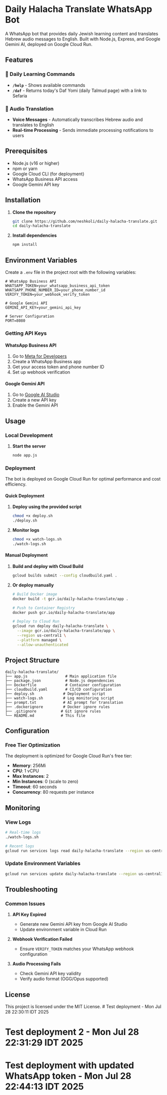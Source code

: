 # Daily Halacha Translate WhatsApp Bot

A WhatsApp bot that provides daily Jewish learning content and translates Hebrew audio messages to English. Built with Node.js, Express, and Google Gemini AI, deployed on Google Cloud Run.

## Features

### 📖 Daily Learning Commands
- **`/help`** - Shows available commands
- **`/daf`** - Returns today's Daf Yomi (daily Talmud page) with a link to Sefaria

### 🎤 Audio Translation
- **Voice Messages** - Automatically transcribes Hebrew audio and translates to English
- **Real-time Processing** - Sends immediate processing notifications to users

## Prerequisites

- Node.js (v16 or higher)
- npm or yarn
- Google Cloud CLI (for deployment)
- WhatsApp Business API access
- Google Gemini API key

## Installation

1. **Clone the repository**
   ```bash
   git clone https://github.com/neshkoli/daily-halacha-translate.git
   cd daily-halacha-translate
   ```

2. **Install dependencies**
   ```bash
   npm install
   ```

## Environment Variables

Create a `.env` file in the project root with the following variables:

```env
# WhatsApp Business API
WHATSAPP_TOKEN=your_whatsapp_business_api_token
WHATSAPP_PHONE_NUMBER_ID=your_phone_number_id
VERIFY_TOKEN=your_webhook_verify_token

# Google Gemini API
GEMINI_API_KEY=your_gemini_api_key

# Server Configuration
PORT=8080
```

### Getting API Keys

#### WhatsApp Business API
1. Go to [Meta for Developers](https://developers.facebook.com/)
2. Create a WhatsApp Business app
3. Get your access token and phone number ID
4. Set up webhook verification

#### Google Gemini API
1. Go to [Google AI Studio](https://aistudio.google.com/app/apikey)
2. Create a new API key
3. Enable the Gemini API

## Usage

### Local Development

1. **Start the server**
   ```bash
   node app.js
   ```

### Deployment

The bot is deployed on Google Cloud Run for optimal performance and cost efficiency.

#### Quick Deployment

1. **Deploy using the provided script**
   ```bash
   chmod +x deploy.sh
   ./deploy.sh
   ```

2. **Monitor logs**
   ```bash
   chmod +x watch-logs.sh
   ./watch-logs.sh
   ```

#### Manual Deployment

1. **Build and deploy with Cloud Build**
   ```bash
   gcloud builds submit --config cloudbuild.yaml .
   ```

2. **Or deploy manually**
   ```bash
   # Build Docker image
   docker build -t gcr.io/daily-halacha-translate/app .
   
   # Push to Container Registry
   docker push gcr.io/daily-halacha-translate/app
   
   # Deploy to Cloud Run
   gcloud run deploy daily-halacha-translate \
     --image gcr.io/daily-halacha-translate/app \
     --region us-central1 \
     --platform managed \
     --allow-unauthenticated
   ```

## Project Structure

```
daily-halacha-translate/
├── app.js                 # Main application file
├── package.json           # Node.js dependencies
├── Dockerfile             # Container configuration
├── cloudbuild.yaml        # CI/CD configuration
├── deploy.sh             # Deployment script
├── watch-logs.sh         # Log monitoring script
├── prompt.txt            # AI prompt for translation
├── .dockerignore         # Docker ignore rules
├── .gitignore           # Git ignore rules
└── README.md            # This file
```

## Configuration

### Free Tier Optimization

The deployment is optimized for Google Cloud Run's free tier:
- **Memory**: 256Mi
- **CPU**: 1 vCPU
- **Max Instances**: 2
- **Min Instances**: 0 (scale to zero)
- **Timeout**: 60 seconds
- **Concurrency**: 80 requests per instance

## Monitoring

### View Logs
```bash
# Real-time logs
./watch-logs.sh

# Recent logs
gcloud run services logs read daily-halacha-translate --region us-central1 --limit=20
```

### Update Environment Variables
```bash
gcloud run services update daily-halacha-translate --region us-central1 --set-env-vars KEY=value
```

## Troubleshooting

### Common Issues

1. **API Key Expired**
   - Generate new Gemini API key from Google AI Studio
   - Update environment variable in Cloud Run

2. **Webhook Verification Failed**
   - Ensure `VERIFY_TOKEN` matches your WhatsApp webhook configuration

3. **Audio Processing Fails**
   - Check Gemini API key validity
   - Verify audio format (OGG/Opus supported)

## License

This project is licensed under the MIT License. # Test deployment - Mon Jul 28 22:30:11 IDT 2025
# Test deployment 2 - Mon Jul 28 22:31:29 IDT 2025
# Test deployment with updated WhatsApp token - Mon Jul 28 22:44:13 IDT 2025
